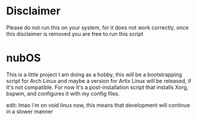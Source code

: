 # Disclaimer
Please do not run this on your system, for it does not work correctly, once this disclaimer is removed you are free to run this script
# nubOS
This is a little project I am doing as a hobby, this will be a bootstrapping script for Arch Linux and maybe a version for Artix Linux will be released, if it's not compatible.
For now it's a post-installation script that installs Xorg, bspwm, and configures it with my config files.

edit: lmao i'm on void linux now, this means that development will continue in a slower manner
